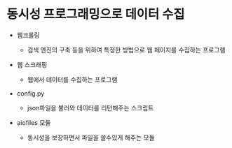 # 동시성 프로그래밍으로 데이터 수집

- 웹크롤링
    - 검색 엔진의 구축 등을 위하여 특정한 방법으로 웹 페이지를 수집하는 프로그램

- 웹 스크래핑
    - 웹에서 데이터를 수집하는 프로그램

- config.py
    - json파일을 불러와 데이터를 리턴해주는 스크립트

- aiofiles 모듈
    - 동시성을 보장하면서 파일을 쓸수있게 해주는 모듈